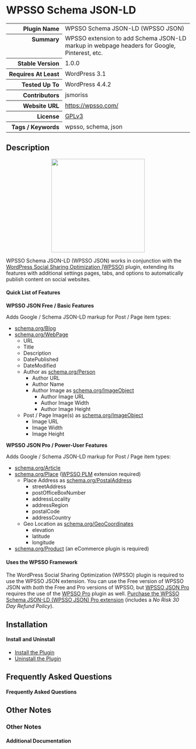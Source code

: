 <h1>WPSSO Schema JSON-LD</h1>

<table>
<tr><th align="right" valign="top" nowrap>Plugin Name</th><td>WPSSO Schema JSON-LD (WPSSO JSON)</td></tr>
<tr><th align="right" valign="top" nowrap>Summary</th><td>WPSSO extension to add Schema JSON-LD markup in webpage headers for Google, Pinterest, etc.</td></tr>
<tr><th align="right" valign="top" nowrap>Stable Version</th><td>1.0.0</td></tr>
<tr><th align="right" valign="top" nowrap>Requires At Least</th><td>WordPress 3.1</td></tr>
<tr><th align="right" valign="top" nowrap>Tested Up To</th><td>WordPress 4.4.2</td></tr>
<tr><th align="right" valign="top" nowrap>Contributors</th><td>jsmoriss</td></tr>
<tr><th align="right" valign="top" nowrap>Website URL</th><td><a href="https://wpsso.com/">https://wpsso.com/</a></td></tr>
<tr><th align="right" valign="top" nowrap>License</th><td><a href="http://www.gnu.org/licenses/gpl.txt">GPLv3</a></td></tr>
<tr><th align="right" valign="top" nowrap>Tags / Keywords</th><td>wpsso, schema, json</td></tr>
</table>

<h2>Description</h2>

<p align="center"><img src="https://surniaulula.github.io/wpsso-schema-json-ld/assets/icon-256x256.png" width="256" height="256" /></p><p></p>

<p>WPSSO Schema JSON-LD (WPSSO JSON) works in conjunction with the <a href="https://wordpress.org/plugins/wpsso/">WordPress Social Sharing Optimization (WPSSO)</a> plugin, extending its features with additional settings pages, tabs, and options to automatically publish content on social websites.</p>

<h4>Quick List of Features</h4>

<p><strong>WPSSO JSON Free / Basic Features</strong></p>

<p>Adds Google / Schema JSON-LD markup for Post / Page item types:</p>

<ul>
<li><a href="http://schema.org/Blog">schema.org/Blog</a></li>
<li><a href="http://schema.org/WebPage">schema.org/WebPage</a>

<ul>
<li>URL</li>
<li>Title</li>
<li>Description</li>
<li>DatePublished</li>
<li>DateModified</li>
<li>Author as <a href="http://schema.org/Person">schema.org/Person</a>

<ul>
<li>Author URL</li>
<li>Author Name</li>
<li>Author Image as <a href="http://schema.org/ImageObject">schema.org/ImageObject</a>

<ul>
<li>Author Image URL</li>
<li>Author Image Width</li>
<li>Author Image Height</li>
</ul></li>
</ul></li>
<li>Post / Page Image(s) as <a href="http://schema.org/ImageObject">schema.org/ImageObject</a>

<ul>
<li>Image URL</li>
<li>Image Width</li>
<li>Image Height</li>
</ul></li>
</ul></li>
</ul>

<p><strong>WPSSO JSON Pro / Power-User Features</strong></p>

<p>Adds Google / Schema JSON-LD markup for Post / Page item types:</p>

<ul>
<li><a href="http://schema.org/Article">schema.org/Article</a></li>
<li><a href="http://schema.org/Place">schema.org/Place</a> (<a href="https://wordpress.org/plugins/wpsso-plm/">WPSSO PLM</a> extension required)

<ul>
<li>Place Address as <a href="http://schema.org/PostalAddress">schema.org/PostalAddress</a>

<ul>
<li>streetAddress</li>
<li>postOfficeBoxNumber</li>
<li>addressLocality</li>
<li>addressRegion</li>
<li>postalCode</li>
<li>addressCountry</li>
</ul></li>
<li>Geo Location as <a href="http://schema.org/GeoCoordinates">schema.org/GeoCoordinates</a>

<ul>
<li>elevation</li>
<li>latitude</li>
<li>longitude</li>
</ul></li>
</ul></li>
<li><a href="http://schema.org/Product">schema.org/Product</a> (an eCommerce plugin is required)</li>
</ul>

<h4>Uses the WPSSO Framework</h4>

<p>The WordPress Social Sharing Optimization (WPSSO) plugin is required to use the WPSSO JSON extension. You can use the Free version of WPSSO JSON with <em>both</em> the Free and Pro versions of WPSSO, but <a href="http://wpsso.com/extend/plugins/wpsso-schema-json-ld/">WPSSO JSON Pro</a> requires the use of the <a href="http://wpsso.com/extend/plugins/wpsso/">WPSSO Pro</a> plugin as well. <a href="http://wpsso.com/extend/plugins/wpsso-schema-json-ld/">Purchase the WPSSO Schema JSON-LD (WPSSO JSON) Pro extension</a> (includes a <em>No Risk 30 Day Refund Policy</em>).</p>


<h2>Installation</h2>

<h4>Install and Uninstall</h4>

<ul>
<li><a href="http://wpsso.com/codex/plugins/wpsso-schema-json-ld/installation/install-the-plugin/">Install the Plugin</a></li>
<li><a href="http://wpsso.com/codex/plugins/wpsso-schema-json-ld/installation/uninstall-the-plugin/">Uninstall the Plugin</a></li>
</ul>


<h2>Frequently Asked Questions</h2>

<h4>Frequently Asked Questions</h4>


<h2>Other Notes</h2>

<h3>Other Notes</h3>
<h4>Additional Documentation</h4>

